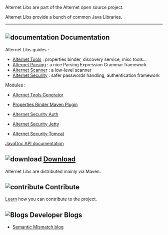 Alternet Libs are part of the Alternet open source project.

Alternet Libs provide a bunch of common Java Libraries.


---

## ![documentation](images/docs.png) Documentation

Alternet Libs guides :

* [Alternet Tools](tools/index.html) : properties binder, discovery service, misc tools...
* [Alternet Parsing](parsing/parsing.html) : a nice Parsing Expression Grammar framework
* [Alternet Scanner](scanner/scanner.html) : a low-level scanner
* [Alternet Security](security/security.html) : safer passwords handling, authentication framework

Modules :

* [Alternet Tools Generator](tools-generator/generator.html)
* [Properties Binder Maven Plugin](prop-bind-maven-plugin/index.html)


* [Alternet Security Auth](security-auth/index.html)
* [Alternet Security Jetty](security-jetty-9.1/index.html)
* [Alternet Security Tomcat](security-tomcat-8.0/index.html)

[JavaDoc API documentation](apidocs/index.html)

## ![download](images/download.png) [Download](download.html)

Alternet Libs are distributed mainly via Maven.


## ![contribute](images/settings.png) Contribute

[Learn](contribute.html) how you can contribute to the project.


## ![Blogs](images/blog2.png) Developer Blogs

* [Semantic Mismatch blog](http://semantic-mismatch.blogspot.fr/)

